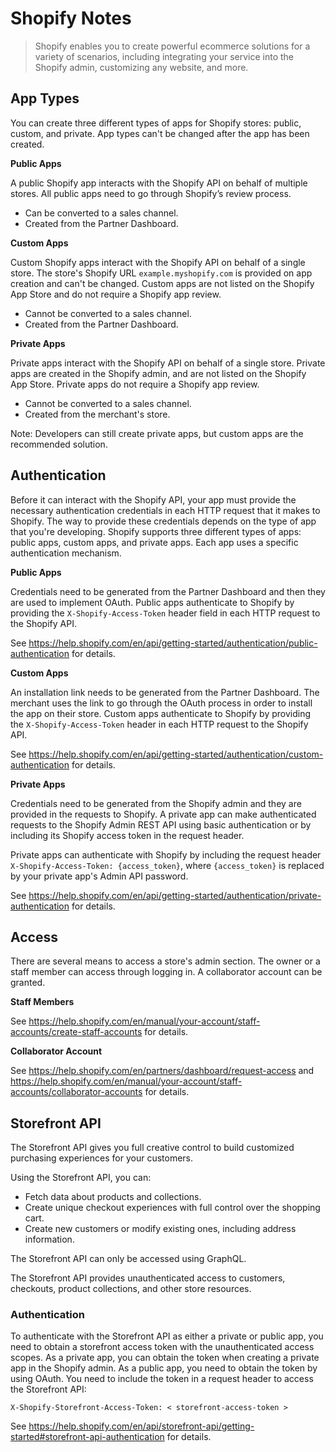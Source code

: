 # Shopify Notes

> Shopify enables you to create powerful ecommerce solutions for a variety of scenarios, including integrating your service into the Shopify admin, customizing any website, and more.


## App Types

You can create three different types of apps for Shopify stores: public, custom, and private. App types can't be changed after the app has been created.

**Public Apps**

A public Shopify app interacts with the Shopify API on behalf of multiple stores. All public apps need to go through Shopify’s review process.

- Can be converted to a sales channel.
- Created from the Partner Dashboard.

**Custom Apps**

Custom Shopify apps interact with the Shopify API on behalf of a single store. The store's Shopify URL `example.myshopify.com` is provided on app creation and can't be changed. Custom apps are not listed on the Shopify App Store and do not require a Shopify app review.

- Cannot be converted to a sales channel.
- Created from the Partner Dashboard.

**Private Apps**

Private apps interact with the Shopify API on behalf of a single store. Private apps are created in the Shopify admin, and are not listed on the Shopify App Store. Private apps do not require a Shopify app review.

- Cannot be converted to a sales channel.
- Created from the merchant's store.

Note: Developers can still create private apps, but custom apps are the recommended solution.


## Authentication

Before it can interact with the Shopify API, your app must provide the necessary authentication credentials in each HTTP request that it makes to Shopify. The way to provide these credentials depends on the type of app that you're developing. Shopify supports three different types of apps: public apps, custom apps, and private apps. Each app uses a specific authentication mechanism.

**Public Apps**

Credentials need to be generated from the Partner Dashboard and then they are used to implement OAuth. Public apps authenticate to Shopify by providing the `X-Shopify-Access-Token` header field in each HTTP request to the Shopify API.

See https://help.shopify.com/en/api/getting-started/authentication/public-authentication for details.

**Custom Apps**

An installation link needs to be generated from the Partner Dashboard. The merchant uses the link to go through the OAuth process in order to install the app on their store. Custom apps authenticate to Shopify by providing the `X-Shopify-Access-Token` header in each HTTP request to the Shopify API.

See https://help.shopify.com/en/api/getting-started/authentication/custom-authentication for details.

**Private Apps**

Credentials need to be generated from the Shopify admin and they are provided in the requests to Shopify. A private app can make authenticated requests to the Shopify Admin REST API using basic authentication or by including its Shopify access token in the request header.

Private apps can authenticate with Shopify by including the request header `X-Shopify-Access-Token: {access_token}`, where `{access_token}` is replaced by your private app's Admin API password.

See https://help.shopify.com/en/api/getting-started/authentication/private-authentication for details.


## Access

There are several means to access a store's admin section. The owner or a staff member can access through logging in. A collaborator account can be granted.

**Staff Members**

See https://help.shopify.com/en/manual/your-account/staff-accounts/create-staff-accounts for details.

**Collaborator Account**

See https://help.shopify.com/en/partners/dashboard/request-access and https://help.shopify.com/en/manual/your-account/staff-accounts/collaborator-accounts for details.


## Storefront API

The Storefront API gives you full creative control to build customized purchasing experiences for your customers.

Using the Storefront API, you can:

- Fetch data about products and collections.
- Create unique checkout experiences with full control over the shopping cart.
- Create new customers or modify existing ones, including address information.

The Storefront API can only be accessed using GraphQL.

The Storefront API provides unauthenticated access to customers, checkouts, product collections, and other store resources.

### Authentication

To authenticate with the Storefront API as either a private or public app, you need to obtain a storefront access token with the unauthenticated access scopes. As a private app, you can obtain the token when creating a private app in the Shopify admin. As a public app, you need to obtain the token by using OAuth. You need to include the token in a request header to access the Storefront API:

```
X-Shopify-Storefront-Access-Token: < storefront-access-token >
```

See https://help.shopify.com/en/api/storefront-api/getting-started#storefront-api-authentication for details.

